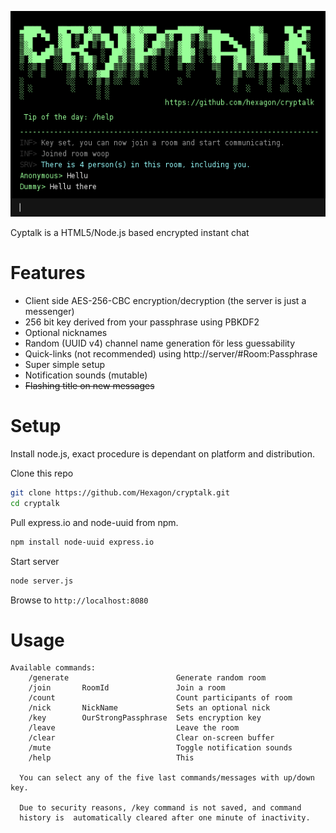 ![cryptalk](/docs/screenshot.png)

Cyptalk is a HTML5/Node.js based encrypted instant chat

Features
========

  * Client side AES-256-CBC encryption/decryption (the server is just a messenger)
  * 256 bit key derived from your passphrase using PBKDF2
  * Optional nicknames
  * Random (UUID v4) channel name generation för less guessability
  * Quick-links (not recommended) using http://server/#Room:Passphrase
  * Super simple setup
  * Notification sounds (mutable)
  * ~~Flashing title on new messages~~


Setup
========

Install node.js, exact procedure is dependant on platform and distribution.

Clone this repo
```bash
git clone https://github.com/Hexagon/cryptalk.git
cd cryptalk
```

Pull express.io and node-uuid from npm.
```bash
npm install node-uuid express.io
```

Start server
```bash
node server.js
```

Browse to ```http://localhost:8080```


Usage
========

```
Available commands:                                                    
    /generate 				         Generate random room                        
	/join		RoomId			     Join a room	                            
	/count					         Count participants of room                  
	/nick		NickName		     Sets an optional nick                   
	/key		OurStrongPassphrase	 Sets encryption key                 
	/leave					         Leave the room                              
	/clear					         Clear on-screen buffer                      
	/mute					         Toggle notification sounds                  
	/help					         This                                        

  You can select any of the five last commands/messages with up/down key.

  Due to security reasons, /key command is not saved, and command 
  history is  automatically cleared after one minute of inactivity.

```
